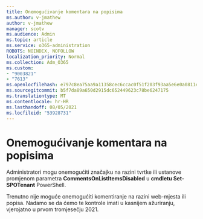 ```yaml
---
title: Onemogućivanje komentara na popisima
ms.author: v-jmathew
author: v-jmathew
manager: scotv
ms.audience: Admin
ms.topic: article
ms.service: o365-administration
ROBOTS: NOINDEX, NOFOLLOW
localization_priority: Normal
ms.collection: Adm_O365
ms.custom:
- "9003821"
- "7613"
ms.openlocfilehash: e797c8ea75aa9a11358cec6ccac0f51f203f93aa5e6e0a0811ec50178c914b20
ms.sourcegitcommit: b5f7da89a650d2915dc652449623c78be6247175
ms.translationtype: MT
ms.contentlocale: hr-HR
ms.lasthandoff: 08/05/2021
ms.locfileid: "53928731"
---
```

# <a name="disable-comments-on-lists"></a>Onemogućivanje komentara na popisima

Administratori mogu onemogućiti značajku na razini tvrtke ili ustanove promjenom parametra **CommentsOnListItemsDisabled** u **cmdletu Set-SPOTenant** PowerShell.

Trenutno nije moguće onemogućiti komentiranje na razini web-mjesta ili popisa. Nadamo se da ćemo te kontrole imati u kasnijem ažuriranju, vjerojatno u prvom tromjesečju 2021.
